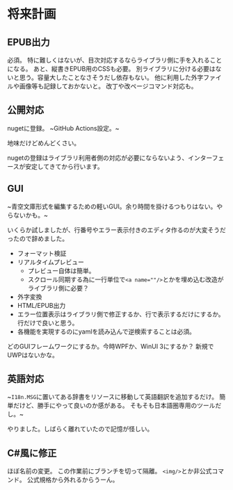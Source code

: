 # 将来計画
## EPUB出力
必須。
特に難しくはないが、目次対応するならライブラリ側に手を入れることになる。
あと、縦書きEPUB用のCSSも必要。
別ライブラリに分ける必要はないと思う。容量大したことなさそうだし依存もない。
他に利用した外字ファイルや画像等も記録しておかないと。
改丁や改ページコマンド対応も。

## 公開対応
nugetに登録。
~GitHub Actions設定。~

地味だけどめんどくさい。

nugetの登録はライブラリ利用者側の対応が必要にならないよう、インターフェースが安定してきてから行います。

## GUI
~青空文庫形式を編集するための軽いGUI。余り時間を掛けるつもりはない。やらないかも。~

いくらか試しましたが、行番号やエラー表示付きのエディタ作るのが大変そうだったので辞めました。

* フォーマット検証
* リアルタイムプレビュー
  * プレビュー自体は簡単。
  * スクロール同期する為に一行単位で`<a name=""/>`とかを埋め込む改造がライブラリ側に必要？
* 外字変換
* HTML/EPUB出力
* エラー位置表示はライブラリ側で修正するか、行で表示するだけにするか。行だけで良いと思う。
* 各機能を実現するのにyamlを読み込んで逆検索することは必須。

どのGUIフレームワークにするか。今時WPFか、WinUI 3にするか？
新規でUWPはないかな。


## 英語対応
~`I18n.MSG`に置いてある辞書をリソースに移動して英語翻訳を追加するだけ。
簡単だけど、勝手にやって良いのか感がある。
そもそも日本語圏専用のツールだし。~

やりました。しばらく離れていたので記憶が怪しい。

## C#風に修正
ほぼ名前の変更。
この作業前にブランチを切って隔離。
`<img/>`とか非公式コマンド。
公式規格から外れるからうーん。
